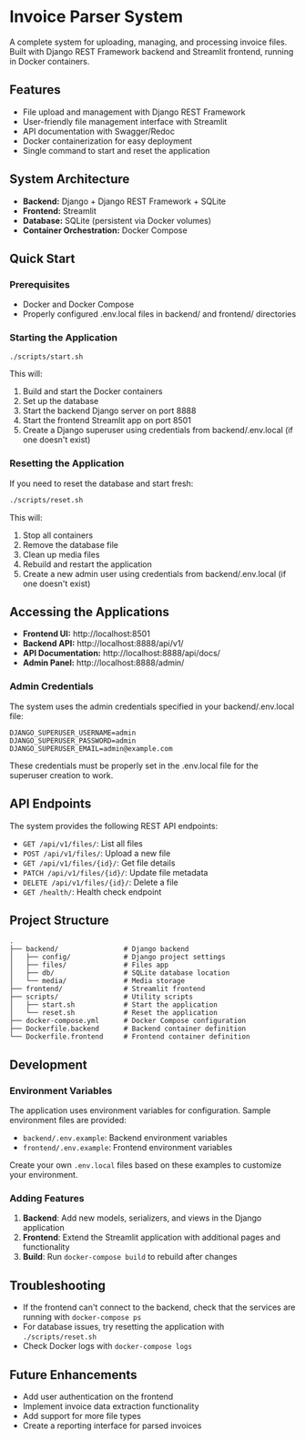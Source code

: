 # Invoice Parser System

A complete system for uploading, managing, and processing invoice files. Built with Django REST Framework backend and Streamlit frontend, running in Docker containers.

## Features

- File upload and management with Django REST Framework
- User-friendly file management interface with Streamlit
- API documentation with Swagger/Redoc
- Docker containerization for easy deployment
- Single command to start and reset the application

## System Architecture

- **Backend:** Django + Django REST Framework + SQLite
- **Frontend:** Streamlit
- **Database:** SQLite (persistent via Docker volumes)
- **Container Orchestration:** Docker Compose

## Quick Start

### Prerequisites

- Docker and Docker Compose
- Properly configured .env.local files in backend/ and frontend/ directories

### Starting the Application

```bash
./scripts/start.sh
```

This will:

1. Build and start the Docker containers
2. Set up the database
3. Start the backend Django server on port 8888
4. Start the frontend Streamlit app on port 8501
5. Create a Django superuser using credentials from backend/.env.local (if one doesn't exist)

### Resetting the Application

If you need to reset the database and start fresh:

```bash
./scripts/reset.sh
```

This will:

1. Stop all containers
2. Remove the database file
3. Clean up media files
4. Rebuild and restart the application
5. Create a new admin user using credentials from backend/.env.local (if one doesn't exist)

## Accessing the Applications

- **Frontend UI:** http://localhost:8501
- **Backend API:** http://localhost:8888/api/v1/
- **API Documentation:** http://localhost:8888/api/docs/
- **Admin Panel:** http://localhost:8888/admin/

### Admin Credentials

The system uses the admin credentials specified in your backend/.env.local file:

```
DJANGO_SUPERUSER_USERNAME=admin
DJANGO_SUPERUSER_PASSWORD=admin
DJANGO_SUPERUSER_EMAIL=admin@example.com
```

These credentials must be properly set in the .env.local file for the superuser creation to work.

## API Endpoints

The system provides the following REST API endpoints:

- `GET /api/v1/files/`: List all files
- `POST /api/v1/files/`: Upload a new file
- `GET /api/v1/files/{id}/`: Get file details
- `PATCH /api/v1/files/{id}/`: Update file metadata
- `DELETE /api/v1/files/{id}/`: Delete a file
- `GET /health/`: Health check endpoint

## Project Structure

```
.
├── backend/                # Django backend
│   ├── config/             # Django project settings
│   ├── files/              # Files app
│   ├── db/                 # SQLite database location
│   └── media/              # Media storage
├── frontend/               # Streamlit frontend
├── scripts/                # Utility scripts
│   ├── start.sh            # Start the application
│   └── reset.sh            # Reset the application
├── docker-compose.yml      # Docker Compose configuration
├── Dockerfile.backend      # Backend container definition
└── Dockerfile.frontend     # Frontend container definition
```

## Development

### Environment Variables

The application uses environment variables for configuration. Sample environment files are provided:

- `backend/.env.example`: Backend environment variables
- `frontend/.env.example`: Frontend environment variables

Create your own `.env.local` files based on these examples to customize your environment.

### Adding Features

1. **Backend**: Add new models, serializers, and views in the Django application
2. **Frontend**: Extend the Streamlit application with additional pages and functionality
3. **Build**: Run `docker-compose build` to rebuild after changes

## Troubleshooting

- If the frontend can't connect to the backend, check that the services are running with `docker-compose ps`
- For database issues, try resetting the application with `./scripts/reset.sh`
- Check Docker logs with `docker-compose logs`

## Future Enhancements

- Add user authentication on the frontend
- Implement invoice data extraction functionality
- Add support for more file types
- Create a reporting interface for parsed invoices
